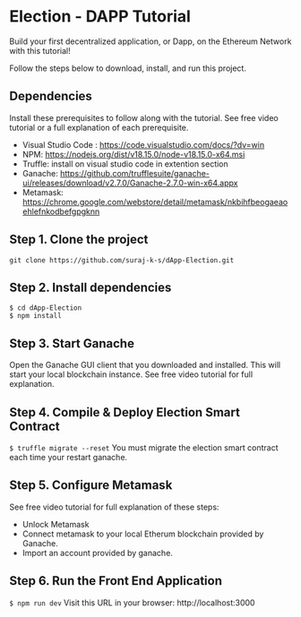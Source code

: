 
# Election - DAPP Tutorial
Build your first decentralized application, or Dapp, on the Ethereum Network with this tutorial!




Follow the steps below to download, install, and run this project.

## Dependencies
Install these prerequisites to follow along with the tutorial. See free video tutorial or a full explanation of each prerequisite.
- Visual Studio Code : https://code.visualstudio.com/docs/?dv=win
- NPM: https://nodejs.org/dist/v18.15.0/node-v18.15.0-x64.msi
- Truffle: install on visual studio code in extention section
- Ganache: https://github.com/trufflesuite/ganache-ui/releases/download/v2.7.0/Ganache-2.7.0-win-x64.appx
- Metamask: https://chrome.google.com/webstore/detail/metamask/nkbihfbeogaeaoehlefnkodbefgpgknn


## Step 1. Clone the project
`git clone https://github.com/suraj-k-s/dApp-Election.git`

## Step 2. Install dependencies
```
$ cd dApp-Election
$ npm install
```
## Step 3. Start Ganache
Open the Ganache GUI client that you downloaded and installed. This will start your local blockchain instance. See free video tutorial for full explanation.


## Step 4. Compile & Deploy Election Smart Contract
`$ truffle migrate --reset`
You must migrate the election smart contract each time your restart ganache.

## Step 5. Configure Metamask
See free video tutorial for full explanation of these steps:
- Unlock Metamask
- Connect metamask to your local Etherum blockchain provided by Ganache.
- Import an account provided by ganache.

## Step 6. Run the Front End Application
`$ npm run dev`
Visit this URL in your browser: http://localhost:3000


